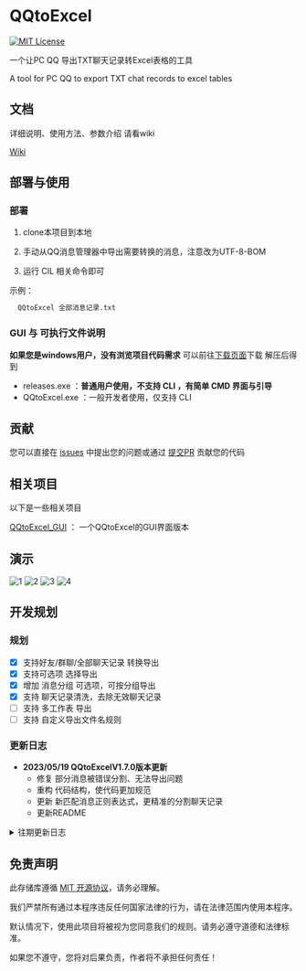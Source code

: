 # QQtoExcel

[![MIT License](https://img.shields.io/badge/License-MIT-green.svg)](https://choosealicense.com/licenses/mit/)

一个让PC QQ 导出TXT聊天记录转Excel表格的工具

A tool for PC QQ to export TXT chat records to excel tables

## 文档

详细说明、使用方法、参数介绍 请看wiki

[Wiki](https://github.com/aoguai/QQtoExcel/wiki)

## 部署与使用

### 部署

1. clone本项目到本地

2. 手动从QQ消息管理器中导出需要转换的消息，注意改为UTF-8-BOM

3. 运行 CIL 相关命令即可

示例：

```bash
  QQtoExcel 全部消息记录.txt
```

### GUI 与 可执行文件说明

**如果您是windows用户，没有浏览项目代码需求**
可以前往[下载页面](https://github.com/aoguai/QQtoExcel/releases)下载 解压后得到

- releases.exe ：**普通用户使用，不支持 CLI ，有简单 CMD 界面与引导**
- QQtoExcel.exe ：一般开发者使用，仅支持 CLI


## 贡献

您可以直接在 [issues](https://github.com/aoguai/QQtoExcel/issues) 中提出您的问题或通过 [提交PR](https://github.com/aoguai/QQtoExcel/pulls)
贡献您的代码

## 相关项目

以下是一些相关项目

[QQtoExcel_GUI](https://github.com/abyss-zues/QQtoExcel_GUI) ： 一个QQtoExcel的GUI界面版本

## 演示

![1](https://github.com/aoguai/QQtoExcel/blob/main/images/1.png)
![2](https://github.com/aoguai/QQtoExcel/blob/main/images/2.png)
![3](https://github.com/aoguai/QQtoExcel/blob/main/images/3.png)
![4](https://github.com/aoguai/QQtoExcel/blob/main/images/4.png)

## 开发规划

### 规划

- [x] 支持好友/群聊/全部聊天记录 转换导出
- [x] 支持可选项 选择导出
- [x] 增加 消息分组 可选项，可按分组导出
- [x] 支持 聊天记录清洗，去除无效聊天记录
- [ ] 支持 多工作表 导出
- [ ] 支持 自定义导出文件名规则

### 更新日志

- **2023/05/19 QQtoExcelV1.7.0版本更新**
  - 修复 部分消息被错误分割、无法导出问题
  - 重构 代码结构，使代码更加规范
  - 更新 新匹配消息正则表达式，更精准的分割聊天记录
  - 更新README

<details> 
    <summary>往期更新日志</summary>

- **2022/12/29 QQtoExcelV1.6.0版本更新**
  - 新增 过滤无意义内容 可选项，可去除无效聊天记录
  - 修复 导出文件使用Excel打开错误 BUG
  - 修复 部分消息被错误分割、无法导出问题
  - 优化 代码结构，使代码更加规范
  - 更新 新匹配消息正则表达式，更精准的分割聊天记录
  - 更新README
- **2022/8/1 QQtoExcelV1.5.0版本更新**
  - 新增 消息分组 可选项，可按分组导出
  - 修复 打包程序在 windows7 不可用的情况
  - 更新后支持 CIL
  - 优化 代码结构
- **2022/7/31 更新README**
- **2022/7/19 QQtoExcelV1.1.0版本更新**
  - 新增 自定义可选项标题 功能
  - 新增 操作流程一些细节显示
  - 优化 匹配正则表达式
  - 修复 消息对象分割错误BUG

</details>

## 免责声明

此存储库遵循 [MIT 开源协议](https://github.com/aoguai/QQtoExcel/blob/main/LICENSE)，请务必理解。

我们严禁所有通过本程序违反任何国家法律的行为，请在法律范围内使用本程序。

默认情况下，使用此项目将被视为您同意我们的规则。请务必遵守道德和法律标准。

如果您不遵守，您将对后果负责，作者将不承担任何责任！